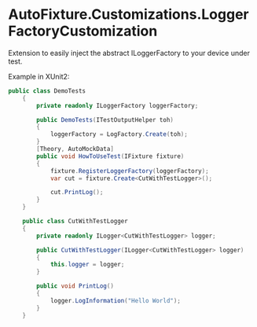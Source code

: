 # AutoFixture.Customizations.LoggerFactoryCustomization

Extension to easily inject the abstract ILoggerFactory to your device under test.

Example in XUnit2:

```csharp
public class DemoTests
    {
        private readonly ILoggerFactory loggerFactory;

        public DemoTests(ITestOutputHelper toh)
        {
            loggerFactory = LogFactory.Create(toh);
        }
        [Theory, AutoMockData]
        public void HowToUseTest(IFixture fixture)
        {
            fixture.RegisterLoggerFactory(loggerFactory);
            var cut = fixture.Create<CutWithTestLogger>();

            cut.PrintLog();
        }
    }

    public class CutWithTestLogger
    {
        private readonly ILogger<CutWithTestLogger> logger;

        public CutWithTestLogger(ILogger<CutWithTestLogger> logger)
        {
            this.logger = logger;
        }

        public void PrintLog()
        {
            logger.LogInformation("Hello World");
        }
    }
```
